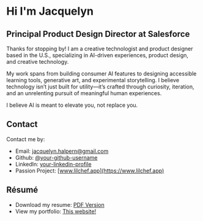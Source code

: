 # Hi I'm Jacquelyn

## Principal Product Design Director at Salesforce

Thanks for stopping by! I am a creative technologist and product designer based in the U.S., specializing in AI-driven experiences, product design, and creative technology.

My work spans from building consumer AI features to designing accessible learning tools, generative art, and experimental storytelling. I believe technology isn’t just built for utility—it’s crafted through curiosity, iteration, and an unrelenting pursuit of meaningful human experiences.

I believe AI is meant to elevate you, not replace you.


## Contact

Contact me by:

- Email: [jacquelyn.halpern@gmail.com](mailto:jacquelyn.halpern@gmail.com)
- Github: [@your-github-username](https://github.com/your-github-username)
- LinkedIn: [your-linkedin-profile](https://www.linkedin.com/in/your-linkedin-profile)
- Passion Project: [www.lilchef.app](https://www.lilchef.app)


## Résumé

- Download my resume: [PDF Version](path/to/your/resume.pdf)
- View my portfolio: [This website!](#)
